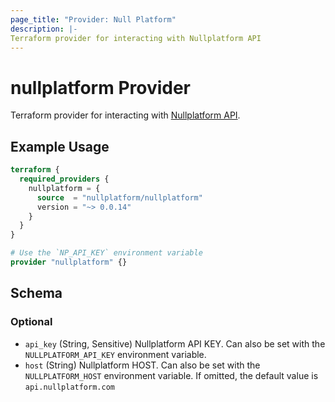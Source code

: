 ```yaml
---
page_title: "Provider: Null Platform"
description: |-
Terraform provider for interacting with Nullplatform API
---
```


# nullplatform Provider

Terraform provider for interacting with [Nullplatform API](https://docs.nullplatform.com/api/getting-started).

## Example Usage

```terraform
terraform {
  required_providers {
    nullplatform = {
      source  = "nullplatform/nullplatform"
      version = "~> 0.0.14"
    }
  }
}

# Use the `NP_API_KEY` environment variable
provider "nullplatform" {}
```

<!-- schema generated by tfplugindocs -->
## Schema

### Optional

- `api_key` (String, Sensitive) Nullplatform API KEY. Can also be set with the `NULLPLATFORM_API_KEY` environment variable.
- `host` (String) Nullplatform HOST. Can also be set with the `NULLPLATFORM_HOST` environment variable. If omitted, the default value is `api.nullplatform.com`
